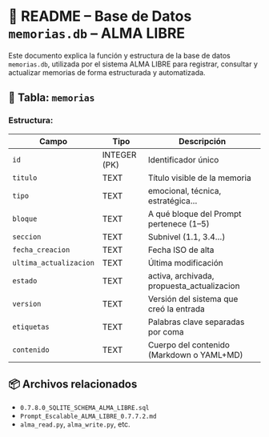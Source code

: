 
# 📘 README – Base de Datos `memorias.db` – ALMA LIBRE

Este documento explica la función y estructura de la base de datos `memorias.db`, utilizada por el sistema ALMA LIBRE para registrar, consultar y actualizar memorias de forma estructurada y automatizada.


## 🧱 Tabla: `memorias`

### Estructura:

| Campo | Tipo | Descripción |
|-------|------|-------------|
| `id` | INTEGER (PK) | Identificador único |
| `titulo` | TEXT | Título visible de la memoria |
| `tipo` | TEXT | emocional, técnica, estratégica… |
| `bloque` | TEXT | A qué bloque del Prompt pertenece (1–5) |
| `seccion` | TEXT | Subnivel (1.1, 3.4…) |
| `fecha_creacion` | TEXT | Fecha ISO de alta |
| `ultima_actualizacion` | TEXT | Última modificación |
| `estado` | TEXT | activa, archivada, propuesta_actualizacion |
| `version` | TEXT | Versión del sistema que creó la entrada |
| `etiquetas` | TEXT | Palabras clave separadas por coma |
| `contenido` | TEXT | Cuerpo del contenido (Markdown o YAML+MD) |


## 📦 Archivos relacionados

- `0.7.8.0_SQLITE_SCHEMA_ALMA_LIBRE.sql`
- `Prompt_Escalable_ALMA_LIBRE_0.7.7.2.md`
- `alma_read.py`, `alma_write.py`, etc.

